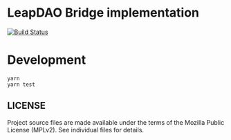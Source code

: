 # LeapDAO Bridge implementation
[![Build Status](https://travis-ci.org/leapdao/leap-contracts.svg?branch=master)](https://travis-ci.org/leapdao/leap-contracts)
# Development

```
yarn
yarn test 
```

## LICENSE

Project source files are made available under the terms of the Mozilla Public License (MPLv2). See individual files for details.

